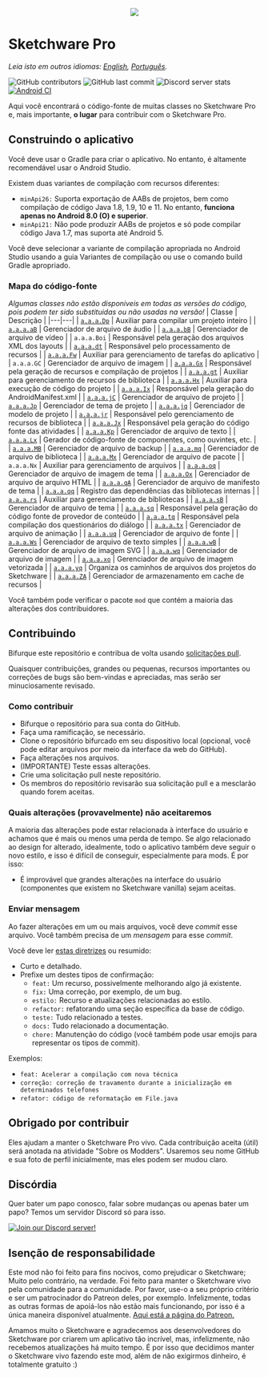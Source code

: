 <p align="center">
     <img src="assets/Sketchware-Pro.png" />
</p>

# Sketchware Pro
*Leia isto em outros idiomas: [English](README.md), [Português](README-PT.md).*

![GitHub contributors](https://img.shields.io/github/contributors/Sketchware-Pro/Sketchware-Pro) ![GitHub last commit](https://img.shields.io/github/last-commit/Sketchware-Pro/Sketchware-Pro) ![Discord server stats](https://img.shields.io/discord/790686719753846785)
[![Android CI](https://github.com/DereckySany/Sketchware-Pro-aapt1_aapt2_multilib/actions/workflows/android.yml/badge.svg)](https://github.com/DereckySany/Sketchware-Pro-aapt1_aapt2_multilib/actions/workflows/android.yml)

Aqui você encontrará o código-fonte de muitas classes no Sketchware Pro e, mais importante, **o
lugar** para contribuir com o Sketchware Pro.

## Construindo o aplicativo

Você deve usar o Gradle para criar o aplicativo. No entanto, é altamente recomendável usar o Android Studio.

Existem duas variantes de compilação com recursos diferentes:

  - `minApi26:` Suporta exportação de AABs de projetos, bem como compilação de código Java 1.8, 1.9, 10 e 11.
No entanto, **funciona apenas no Android 8.0 (O) e superior**.
  - `minApi21:` Não pode produzir AABs de projetos e só pode compilar código Java 1.7, mas suporta até Android 5.

Você deve selecionar a variante de compilação apropriada no Android Studio usando a guia Variantes de compilação
ou use o comando build Gradle apropriado.

### Mapa do código-fonte

*Algumas classes não estão disponiveis em todas as versões do código, pois podem ter sido substituidas ou não usadas na versão!*
| Classe | Descrição |
|---|---|
| [`a.a.a.Dp`](app/src/main/java/a/a/a/Dp.java) | Auxiliar para compilar um projeto inteiro |
| [`a.a.a.aB`](app/src/main/java/a/a/a/aB.java) | Gerenciador de arquivo de áudio |
| [`a.a.a.bB`](app/src/main/java/a/a/a/bB.java) | Gerenciador de arquivo de vídeo |
| `a.a.a.Boi` | Responsável pela geração dos arquivos XML dos layouts |
| [`a.a.a.dt`](app/src/main/java/a/a/a/dt.java) | Responsável pelo processamento de recursos |
| [`a.a.a.Fw`](app/src/main/java/a/a/a/Fw.java) | Auxiliar para gerenciamento de tarefas do aplicativo |
| `a.a.a.GC` | Gerenciador de arquivo de imagem |
| [`a.a.a.Gx`](app/src/main/java/a/a/a/Gx.java) | Responsável pela geração de recursos e compilação de projetos |
| [`a.a.a.gt`](app/src/main/java/a/a/a/gt.java) | Auxiliar para gerenciamento de recursos de biblioteca |
| [`a.a.a.Hx`](app/src/main/java/a/a/a/Hx.java) | Auxiliar para execução de código do projeto |
| [`a.a.a.Ix`](app/src/main/java/a/a/a/Ix.java) | Responsável pela geração do AndroidManifest.xml |
| [`a.a.a.jC`](app/src/main/java/a/a/a/jC.java) | Gerenciador de arquivo de projeto |
| [`a.a.a.Jp`](app/src/main/java/a/a/a/Jp.java) | Gerenciador de tema de projeto |
| [`a.a.a.jq`](app/src/main/java/a/a/a/jq.java) | Gerenciador de modelo de projeto |
| [`a.a.a.jr`](app/src/main/java/a/a/a/jr.java) | Responsável pelo gerenciamento de recursos de biblioteca |
| [`a.a.a.Jx`](app/src/main/java/a/a/a/Jx.java) | Responsável pela geração do código fonte das atividades |
| [`a.a.a.Kp`](app/src/main/java/a/a/a/Kp.java) | Gerenciador de arquivo de texto |
| [`a.a.a.Lx`](app/src/main/java/a/a/a/Lx.java) | Gerador de código-fonte de componentes, como ouvintes, etc. |
| [`a.a.a.MB`](app/src/main/java/a/a/a/MB.java) | Gerenciador de arquivo de backup |
| [`a.a.a.mq`](app/src/main/java/a/a/a/mq.java) | Gerenciador de arquivo de biblioteca |
| [`a.a.a.Mx`](app/src/main/java/a/a/a/Mx.java) | Gerenciador de arquivo de pacote |
| `a.a.a.Nx` | Auxiliar para gerenciamento de arquivos |
| [`a.a.a.oq`](app/src/main/java/a/a/a/oq.java) | Gerenciador de arquivo de imagem de tema |
| [`a.a.a.Ox`](app/src/main/java/a/a/a/Ox.java) | Gerenciador de arquivo de arquivo HTML |
| [`a.a.a.qA`](app/src/main/java/a/a/a/qA.java) | Gerenciador de arquivo de manifesto de tema |
| [`a.a.a.qq`](app/src/main/java/a/a/a/qq.java) | Registro das dependências das bibliotecas internas |
| [`a.a.a.rs`](app/src/main/java/a/a/a/rs.java) | Auxiliar para gerenciamento de bibliotecas |
| [`a.a.a.sB`](app/src/main/java/a/a/a/sB.java) | Gerenciador de arquivo de tema |
| [`a.a.a.sq`](app/src/main/java/a/a/a/sq.java) | Responsável pela geração do código fonte de provedor de conteúdo |
| [`a.a.a.tq`](app/src/main/java/a/a/a/tq.java) | Responsável pela compilação dos questionários do diálogo |
| [`a.a.a.tx`](app/src/main/java/a/a/a/tx.java) | Gerenciador de arquivo de animação |
| [`a.a.a.uq`](app/src/main/java/a/a/a/uq.java) | Gerenciador de arquivo de fonte |
| [`a.a.a.Ws`](app/src/main/java/a/a/a/Ws.java) | Gerenciador de arquivo de texto simples |
| [`a.a.a.wB`](app/src/main/java/a/a/a/wB.java) | Gerenciador de arquivo de imagem SVG |
| [`a.a.a.wq`](app/src/main/java/a/a/a/wq.java) | Gerenciador de arquivo de imagem |
| [`a.a.a.xo`](app/src/main/java/a/a/a/xo.java) | Gerenciador de arquivo de imagem vetorizada |
| [`a.a.a.yq`](app/src/main/java/a/a/a/yq.java) | Organiza os caminhos de arquivos dos projetos do Sketchware |
| [`a.a.a.ZA`](app/src/main/java/a/a/a/ZA.java) | Gerenciador de armazenamento em cache de recursos |

Você também pode verificar o pacote `mod` que contém a maioria das alterações dos contribuidores.

## Contribuindo

Bifurque este repositório e contribua de volta usando
[solicitações pull](https://github.com/Sketchware-Pro/Sketchware-Pro/pulls).

Quaisquer contribuições, grandes ou pequenas, recursos importantes ou correções de bugs são bem-vindas e apreciadas, mas serão
ser minuciosamente revisado.

### Como contribuir

- Bifurque o repositório para sua conta do GitHub.
- Faça uma ramificação, se necessário.
- Clone o repositório bifurcado em seu dispositivo local (opcional, você pode editar arquivos por meio da interface da web do GitHub).
- Faça alterações nos arquivos.
- (IMPORTANTE) Teste essas alterações.
- Crie uma solicitação pull neste repositório.
- Os membros do repositório revisarão sua solicitação pull e a mesclarão quando forem aceitas.

### Quais alterações (provavelmente) não aceitaremos

A maioria das alterações pode estar relacionada à interface do usuário e achamos que é mais ou menos uma perda de tempo. Se algo relacionado ao design for alterado,
idealmente, todo o aplicativo também deve seguir o novo estilo, e isso é difícil de conseguir, especialmente para mods. É por isso:

- É improvável que grandes alterações na interface do usuário (componentes que existem no Sketchware vanilla) sejam aceitas.

### Enviar mensagem

Ao fazer alterações em um ou mais arquivos, você deve *commit* esse arquivo. Você também precisa de um
*mensagem* para esse *commit*.

Você deve ler [estas diretrizes](https://www.freecodecamp.org/news/writing-good-commit-messages-a-practical-guide/) ou resumido:

- Curto e detalhado.
- Prefixe um destes tipos de confirmação:
    - `feat:` Um recurso, possivelmente melhorando algo já existente.
    - `fix:` Uma correção, por exemplo, de um bug.
    - `estilo:` Recurso e atualizações relacionadas ao estilo.
    - `refactor:` refatorando uma seção específica da base de código.
    - `teste:` Tudo relacionado a testes.
    - `docs:` Tudo relacionado a documentação.
    - `chore:` Manutenção do código (você também pode usar emojis para representar os tipos de commit).

Exemplos:
  - `feat: Acelerar a compilação com nova técnica`
  - `correção: correção de travamento durante a inicialização em determinados telefones`
  - `refator: código de reformatação em File.java`

## Obrigado por contribuir
Eles ajudam a manter o Sketchware Pro vivo. Cada contribuição aceita (útil) será anotada na atividade "Sobre os Modders". Usaremos seu nome GitHub e sua foto de perfil inicialmente, mas eles podem ser
mudou claro.

## Discórdia
Quer bater um papo conosco, falar sobre mudanças ou apenas bater um papo? Temos um servidor Discord só para isso.

[![Join our Discord server!](https://invidget.switchblade.xyz/kq39yhT4rX)](http://discord.gg/kq39yhT4rX)

## Isenção de responsabilidade
Este mod não foi feito para fins nocivos, como prejudicar o Sketchware; Muito pelo contrário, na verdade.
Foi feito para manter o Sketchware vivo pela comunidade para a comunidade. Por favor, use-o a seu próprio critério
e ser um patrocinador do Patreon deles, por exemplo. Infelizmente, todas as outras formas de apoiá-los não estão mais funcionando,
por isso é a única maneira disponível atualmente.
[Aqui está a página do Patreon.](https://www.patreon.com/sketchware)

Amamos muito o Sketchware e agradecemos aos desenvolvedores do Sketchware por criarem um aplicativo tão incrível, mas, infelizmente, não recebemos atualizações há muito tempo.
É por isso que decidimos manter o Sketchware vivo fazendo este mod, além de não exigirmos dinheiro, é totalmente gratuito :)
